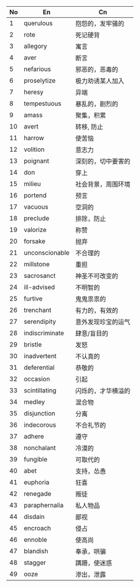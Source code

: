 | No  | En             | Cn        |
| --- | -------------- | --------- |
| 1   | querulous      | 抱怨的，发牢骚的  |
| 2   | rote           | 死记硬背      |
| 3   | allegory       | 寓言        |
| 4   | aver           | 断言        |
| 5   | nefarious      | 邪恶的，恶毒的   |
| 6   | proselytize    | 极力劝诱某人加入  |
| 7   | heresy         | 异端        |
| 8   | tempestuous    | 暴乱的，剧烈的   |
| 9   | amass          | 聚集，积累     |
| 10  | avert          | 转移, 防止    |
| 11  | harrow         | 使苦恼       |
| 12  | volition       | 意志力       |
| 13  | poignant       | 深刻的，切中要害的 |
| 14  | don            | 穿上        |
| 15  | milieu         | 社会背景，周围环境 |
| 16  | portend        | 预言        |
| 17  | vacuous        | 空洞的       |
| 18  | preclude       | 排除，防止     |
| 19  | valorize       | 称赞        |
| 20  | forsake        | 抛弃        |
| 21  | unconscionable | 不合理的      |
| 22  | millstone      | 重担        |
| 23  | sacrosanct     | 神圣不可改变的   |
| 24  | ill-advised    | 不明智的      |
| 25  | furtive        | 鬼鬼祟祟的     |
| 26  | trenchant      | 有力的，有效的   |
| 27  | serendipity    | 意外发现珍宝的运气 |
| 28  | indiscriminate | 肆意/盲目的    |
| 29  | bristle        | 发怒        |
| 30  | inadvertent    | 不认真的      |
| 31  | deferential    | 恭敬的       |
| 32  | occasion       | 引起        |
| 33  | scintillating  | 闪烁的，才华横溢的 |
| 34  | medley         | 混合物       |
| 35  | disjunction    | 分离        |
| 36  | indecorous     | 不合礼节的     |
| 37  | adhere         | 遵守        |
| 38  | nonchalant     | 冷漠的       |
| 39  | fungible       | 可取代的      |
| 40  | abet           | 支持，怂恿     |
| 41  | euphoria       | 狂喜        |
| 42  | renegade       | 叛徒        |
| 43  | paraphernalia  | 私人物品      |
| 44  | disdain        | 鄙视        |
| 45  | encroach       | 侵占        |
| 46  | ennoble        | 使高尚       |
| 47  | blandish       | 奉承，哄骗     |
| 48  | stagger        | 蹒跚，使迷惑    |
| 49  | ooze           | 渗出，泄露     |
